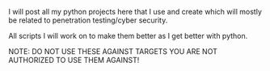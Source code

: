 I will post all my python projects here that I use and create which will mostly be related to penetration testing/cyber security.

All scripts I will work on to make them better as I get better with python.

NOTE: DO NOT USE THESE AGAINST TARGETS YOU ARE NOT AUTHORIZED TO USE THEM AGAINST!
